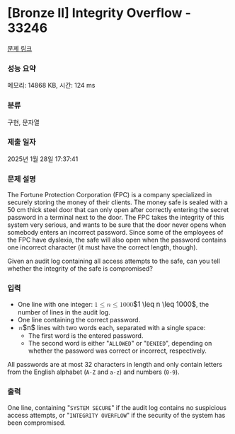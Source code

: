 # [Bronze II] Integrity Overflow - 33246 

[문제 링크](https://www.acmicpc.net/problem/33246) 

### 성능 요약

메모리: 14868 KB, 시간: 124 ms

### 분류

구현, 문자열

### 제출 일자

2025년 1월 28일 17:37:41

### 문제 설명

<p>The Fortune Protection Corporation (FPC) is a company specialized in securely storing the money of their clients. The money safe is sealed with a 50 cm thick steel door that can only open after correctly entering the secret password in a terminal next to the door. The FPC takes the integrity of this system very serious, and wants to be sure that the door never opens when somebody enters an incorrect password. Since some of the employees of the FPC have dyslexia, the safe will also open when the password contains one incorrect character (it must have the correct length, though).</p>

<p>Given an audit log containing all access attempts to the safe, can you tell whether the integrity of the safe is compromised?</p>

### 입력 

 <ul>
	<li>One line with one integer: <mjx-container class="MathJax" jax="CHTML" style="font-size: 109%; position: relative;"><mjx-math class="MJX-TEX" aria-hidden="true"><mjx-mn class="mjx-n"><mjx-c class="mjx-c31"></mjx-c></mjx-mn><mjx-mo class="mjx-n" space="4"><mjx-c class="mjx-c2264"></mjx-c></mjx-mo><mjx-mi class="mjx-i" space="4"><mjx-c class="mjx-c1D45B TEX-I"></mjx-c></mjx-mi><mjx-mo class="mjx-n" space="4"><mjx-c class="mjx-c2264"></mjx-c></mjx-mo><mjx-mn class="mjx-n" space="4"><mjx-c class="mjx-c31"></mjx-c><mjx-c class="mjx-c30"></mjx-c><mjx-c class="mjx-c30"></mjx-c><mjx-c class="mjx-c30"></mjx-c></mjx-mn></mjx-math><mjx-assistive-mml unselectable="on" display="inline"><math xmlns="http://www.w3.org/1998/Math/MathML"><mn>1</mn><mo>≤</mo><mi>n</mi><mo>≤</mo><mn>1000</mn></math></mjx-assistive-mml><span aria-hidden="true" class="no-mathjax mjx-copytext">$1 \leq n \leq 1000$</span></mjx-container>, the number of lines in the audit log.</li>
	<li>One line containing the correct password.</li>
	<li><mjx-container class="MathJax" jax="CHTML" style="font-size: 109%; position: relative;"> <mjx-math class="MJX-TEX" aria-hidden="true"><mjx-mi class="mjx-i"><mjx-c class="mjx-c1D45B TEX-I"></mjx-c></mjx-mi></mjx-math><mjx-assistive-mml unselectable="on" display="inline"><math xmlns="http://www.w3.org/1998/Math/MathML"><mi>n</mi></math></mjx-assistive-mml><span aria-hidden="true" class="no-mathjax mjx-copytext">$n$</span></mjx-container> lines with two words each, separated with a single space:
	<ul>
		<li>The first word is the entered password.</li>
		<li>The second word is either "<code>ALLOWED</code>" or "<code>DENIED</code>", depending on whether the password was correct or incorrect, respectively.</li>
	</ul>
	</li>
</ul>

<p>All passwords are at most 32 characters in length and only contain letters from the English alphabet (<code>A-Z</code> and <code>a-z</code>) and numbers (<code>0-9</code>).</p>

### 출력 

 <p>One line, containing "<code>SYSTEM SECURE</code>" if the audit log contains no suspicious access attempts, or "<code>INTEGRITY OVERFLOW</code>" if the security of the system has been compromised.</p>

